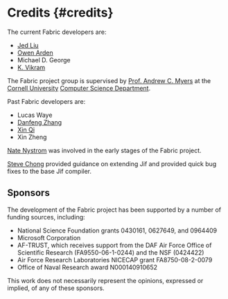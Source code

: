 Credits {#credits}
=======
The current Fabric developers are:

  * [Jed Liu](http://www.cs.cornell.edu/~liujed/)
  * [Owen Arden](http://www.cs.cornell.edu/~owen/)
  * Michael D. George
  * [K. Vikram](http://www.cs.cornell.edu/~kvikram/)

The Fabric project group is supervised by [Prof. Andrew C.
Myers](http://www.cs.cornell.edu/andru/) at the [Cornell
University](http://www.cornell.edu/) [Computer
Science Department](http://www.cs.cornell.edu/).

Past Fabric developers are:

  * Lucas Waye
  * [Danfeng Zhang](http://www.cs.cornell.edu/~dfzhang)
  * [Xin Qi](https://sites.google.com/site/qixin99/)
  * Xin Zheng

[Nate Nystrom](http://www.inf.usi.ch/nystrom/) was involved in the early stages
of the Fabric project.

[Steve Chong](http://people.seas.harvard.edu/~chong/) provided guidance on
extending Jif and provided quick bug fixes to the base Jif compiler.


Sponsors
--------
The development of the Fabric project has been supported by a number
of funding sources, including:

  * National Science Foundation grants 0430161, 0627649, and 0964409
  * Microsoft Corporation
  * AF-TRUST, which receives support from the DAF Air Force Office
    of Scientific Research (FA9550-06-1-0244) and the NSF (0424422)
  * Air Force Research Laboratories NICECAP grant FA8750-08-2-0079
  * Office of Naval Research award N000140910652

This work does not necessarily represent the opinions, expressed or
implied, of any of these sponsors.
